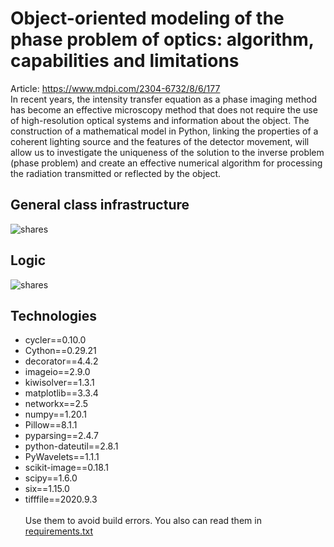 # Object-oriented modeling of the phase problem of optics: algorithm, capabilities and limitations <br/>
Article: https://www.mdpi.com/2304-6732/8/6/177 <br/>
In recent years, the intensity transfer equation as a phase imaging method has become an effective microscopy method that does not require the use of high-resolution optical systems and information about the object. The construction of a mathematical model in Python, linking the properties of a coherent lighting source and the features of the detector movement, will allow us to investigate the uniqueness of the solution to the inverse problem (phase problem) and create an effective numerical algorithm for processing the radiation transmitted or reflected by the object.
## General class infrastructure
![shares](https://user-images.githubusercontent.com/54303323/111208557-f46c4380-85db-11eb-88c3-da4169aea3c0.jpg)
## Logic
![shares](https://user-images.githubusercontent.com/54303323/107850653-06a86580-6e15-11eb-8910-3854b2d798df.jpg)
## Technologies 
- cycler==0.10.0
- Cython==0.29.21
- decorator==4.4.2
- imageio==2.9.0
- kiwisolver==1.3.1
- matplotlib==3.3.4
- networkx==2.5
- numpy==1.20.1
- Pillow==8.1.1
- pyparsing==2.4.7
- python-dateutil==2.8.1
- PyWavelets==1.1.1
- scikit-image==0.18.1
- scipy==1.6.0
- six==1.15.0
- tifffile==2020.9.3 <br/><br/>
Use them to avoid build errors. You also can read them in [requirements.txt](https://github.com/megamott/TIE/blob/master/requirements.txt)
